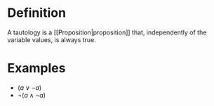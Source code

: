 # Definition
A tautology is a [[Proposition|proposition]] that, independently of the variable values, is always true.
# Examples
- $(a \lor \lnot a)$
- $\lnot (a \land \lnot a)$
